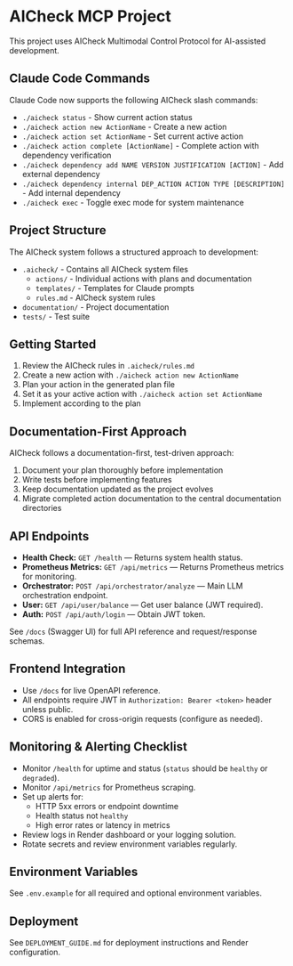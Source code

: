 # AICheck MCP Project

This project uses AICheck Multimodal Control Protocol for AI-assisted development.

## Claude Code Commands

Claude Code now supports the following AICheck slash commands:

- `./aicheck status` - Show current action status
- `./aicheck action new ActionName` - Create a new action
- `./aicheck action set ActionName` - Set current active action
- `./aicheck action complete [ActionName]` - Complete action with dependency verification
- `./aicheck dependency add NAME VERSION JUSTIFICATION [ACTION]` - Add external dependency
- `./aicheck dependency internal DEP_ACTION ACTION TYPE [DESCRIPTION]` - Add internal dependency
- `./aicheck exec` - Toggle exec mode for system maintenance

## Project Structure

The AICheck system follows a structured approach to development:

- `.aicheck/` - Contains all AICheck system files
  - `actions/` - Individual actions with plans and documentation
  - `templates/` - Templates for Claude prompts
  - `rules.md` - AICheck system rules
- `documentation/` - Project documentation
- `tests/` - Test suite

## Getting Started

1. Review the AICheck rules in `.aicheck/rules.md`
2. Create a new action with `./aicheck action new ActionName`
3. Plan your action in the generated plan file
4. Set it as your active action with `./aicheck action set ActionName`
5. Implement according to the plan

## Documentation-First Approach

AICheck follows a documentation-first, test-driven approach:

1. Document your plan thoroughly before implementation
2. Write tests before implementing features
3. Keep documentation updated as the project evolves
4. Migrate completed action documentation to the central documentation directories

## API Endpoints

- **Health Check:** `GET /health` — Returns system health status.
- **Prometheus Metrics:** `GET /api/metrics` — Returns Prometheus metrics for monitoring.
- **Orchestrator:** `POST /api/orchestrator/analyze` — Main LLM orchestration endpoint.
- **User:** `GET /api/user/balance` — Get user balance (JWT required).
- **Auth:** `POST /api/auth/login` — Obtain JWT token.

See `/docs` (Swagger UI) for full API reference and request/response schemas.

## Frontend Integration

- Use `/docs` for live OpenAPI reference.
- All endpoints require JWT in `Authorization: Bearer <token>` header unless public.
- CORS is enabled for cross-origin requests (configure as needed).

## Monitoring & Alerting Checklist

- Monitor `/health` for uptime and status (`status` should be `healthy` or `degraded`).
- Monitor `/api/metrics` for Prometheus scraping.
- Set up alerts for:
  - HTTP 5xx errors or endpoint downtime
  - Health status not `healthy`
  - High error rates or latency in metrics
- Review logs in Render dashboard or your logging solution.
- Rotate secrets and review environment variables regularly.

## Environment Variables

See `.env.example` for all required and optional environment variables.

## Deployment

See `DEPLOYMENT_GUIDE.md` for deployment instructions and Render configuration.
